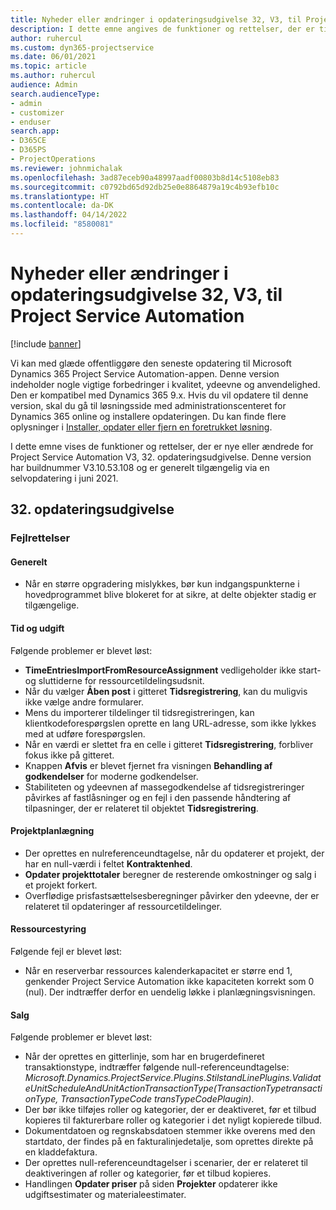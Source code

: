 ```yaml
---
title: Nyheder eller ændringer i opdateringsudgivelse 32, V3, til Project Service Automation
description: I dette emne angives de funktioner og rettelser, der er tilgængelige til Project Service Automation, opdateringsudgivelse 32, V3.
author: ruhercul
ms.custom: dyn365-projectservice
ms.date: 06/01/2021
ms.topic: article
ms.author: ruhercul
audience: Admin
search.audienceType:
- admin
- customizer
- enduser
search.app:
- D365CE
- D365PS
- ProjectOperations
ms.reviewer: johnmichalak
ms.openlocfilehash: 3ad87eceb90a48997aadf00803b8d14c5108eb83
ms.sourcegitcommit: c0792bd65d92db25e0e8864879a19c4b93efb10c
ms.translationtype: HT
ms.contentlocale: da-DK
ms.lasthandoff: 04/14/2022
ms.locfileid: "8580081"
---
```

# <a name="whats-new-or-changed-in-project-service-automation-update-release-32-v3"></a>Nyheder eller ændringer i opdateringsudgivelse 32, V3, til Project Service Automation

[!include [banner](../includes/psa-now-project-operations.md)]

Vi kan med glæde offentliggøre den seneste opdatering til Microsoft Dynamics 365 Project Service Automation-appen. Denne version indeholder nogle vigtige forbedringer i kvalitet, ydeevne og anvendelighed. Den er kompatibel med Dynamics 365 9.x. Hvis du vil opdatere til denne version, skal du gå til løsningsside med administrationscenteret for Dynamics 365 online og installere opdateringen. Du kan finde flere oplysninger i [Installer, opdater eller fjern en foretrukket løsning](/power-platform/admin/install-remove-preferred-solution).

I dette emne vises de funktioner og rettelser, der er nye eller ændrede for Project Service Automation V3, 32. opdateringsudgivelse. Denne version har buildnummer V3.10.53.108 og er generelt tilgængelig via en selvopdatering i juni 2021.

## <a name="update-release-32"></a>32. opdateringsudgivelse

### <a name="bug-fixes"></a>Fejlrettelser

#### <a name="general"></a>Generelt

- Når en større opgradering mislykkes, bør kun indgangspunkterne i hovedprogrammet blive blokeret for at sikre, at delte objekter stadig er tilgængelige.

#### <a name="time-and-expense"></a>Tid og udgift

Følgende problemer er blevet løst:

- **TimeEntriesImportFromResourceAssignment** vedligeholder ikke start- og sluttiderne for ressourcetildelingsudsnit.
- Når du vælger **Åben post** i gitteret **Tidsregistrering**, kan du muligvis ikke vælge andre formularer.
- Mens du importerer tildelinger til tidsregistreringen, kan klientkodeforespørgslen oprette en lang URL-adresse, som ikke lykkes med at udføre forespørgslen.
- Når en værdi er slettet fra en celle i gitteret **Tidsregistrering**, forbliver fokus ikke på gitteret.
- Knappen **Afvis** er blevet fjernet fra visningen **Behandling af godkendelser** for moderne godkendelser.
- Stabiliteten og ydeevnen af massegodkendelse af tidsregistreringer påvirkes af fastlåsninger og en fejl i den passende håndtering af tilpasninger, der er relateret til objektet **Tidsregistrering**.

#### <a name="project-planning"></a>Projektplanlægning

- Der oprettes en nulreferenceundtagelse, når du opdaterer et projekt, der har en null-værdi i feltet **Kontraktenhed**.
- **Opdater projekttotaler** beregner de resterende omkostninger og salg i et projekt forkert.
- Overflødige prisfastsættelsesberegninger påvirker den ydeevne, der er relateret til opdateringer af ressourcetildelinger.

#### <a name="resource-management"></a>Ressourcestyring

Følgende fejl er blevet løst:

- Når en reserverbar ressources kalenderkapacitet er større end 1, genkender Project Service Automation ikke kapaciteten korrekt som 0 (nul). Der indtræffer derfor en uendelig løkke i planlægningsvisningen.

#### <a name="sales"></a>Salg

Følgende problemer er blevet løst:

- Når der oprettes en gitterlinje, som har en brugerdefineret transaktionstype, indtræffer følgende null-referenceundtagelse: *Microsoft.Dynamics.ProjectService.Plugins.StilstandLinePlugins.ValidateUnitScheduleAndUnitActionTransactionType(TransactionTypetransactionType, TransactionTypeCode transTypeCodePlaugin)*.
- Der bør ikke tilføjes roller og kategorier, der er deaktiveret, før et tilbud kopieres til fakturerbare roller og kategorier i det nyligt kopierede tilbud.
- Dokumentdatoen og regnskabsdatoen stemmer ikke overens med den startdato, der findes på en fakturalinjedetalje, som oprettes direkte på en kladdefaktura.
- Der oprettes null-referenceundtagelser i scenarier, der er relateret til deaktiveringen af roller og kategorier, før et tilbud kopieres.
- Handlingen **Opdater priser** på siden **Projekter** opdaterer ikke udgiftsestimater og materialeestimater.
